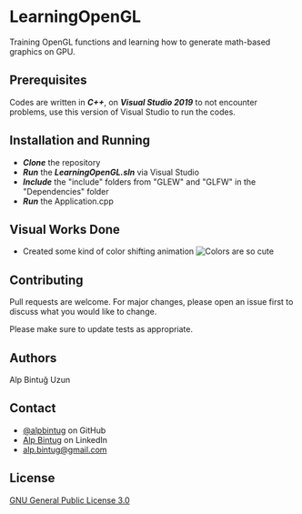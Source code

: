 # LearningOpenGL

Training OpenGL functions and learning how to generate math-based graphics on GPU.

## Prerequisites

Codes are written in ***C++***, on ***Visual Studio 2019*** to not encounter problems, use this version of Visual Studio to run the codes.

## Installation and Running

- ***Clone*** the repository
- ***Run*** the ***LearningOpenGL.sln*** via Visual Studio
- ***Include*** the "include" folders from "GLEW" and "GLFW" in the "Dependencies" folder
- ***Run*** the Application.cpp

## Visual Works Done

- Created some kind of color shifting animation
![Colors are so cute](https://media.giphy.com/media/UQ6tOPf70ZdzxH8AAJ/giphy.gif)

## Contributing
Pull requests are welcome. For major changes, please open an issue first to discuss what you would like to change.

Please make sure to update tests as appropriate.

## Authors
Alp Bintuğ Uzun

## Contact
- [@alpbintug](https://github.com/alpbintug) on GitHub
- [Alp Bintug](www.linkedin.com/in/alpbintug) on LinkedIn
- alp.bintug@gmail.com

## License
[GNU General Public License 3.0](https://www.gnu.org/licenses/gpl-3.0.en.html)

